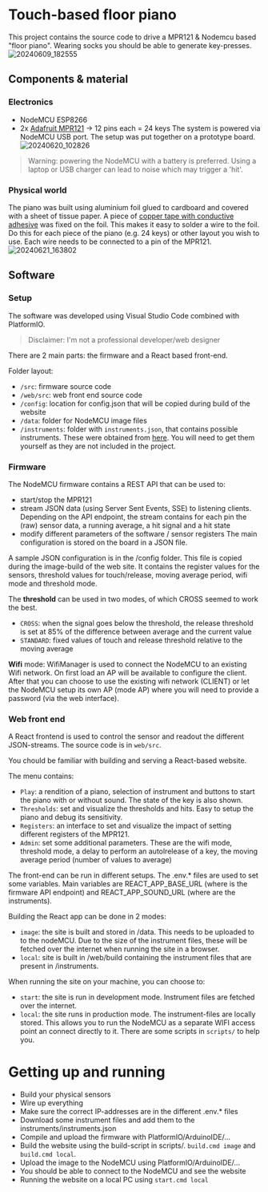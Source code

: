 # Touch-based floor piano
This project contains the source code to drive a MPR121 & Nodemcu based "floor piano". Wearing socks you should be able to generate key-presses.
![20240609_182555](https://github.com/blannoy/touchPiano/assets/23641978/8f17ac4f-2ba5-4bd6-ac69-f2d3ead8ca87)


## Components & material
### Electronics
- NodeMCU ESP8266
- 2x [Adafruit MPR121](https://www.adafruit.com/product/1982) -> 12 pins each = 24 keys
The system is powered via NodeMCU USB port. The setup was put together on a prototype board. 
![20240620_102826](https://github.com/blannoy/touchPiano/assets/23641978/146d309c-799d-4185-aaf8-1bae7186ca21)


> Warning: powering the NodeMCU with a battery is preferred. Using a laptop or USB charger can lead to noise which may trigger a 'hit'.

### Physical world
The piano was built using aluminium foil glued to cardboard and covered with a sheet of tissue paper.
A piece of [copper tape with conductive adhesive](https://www.adafruit.com/product/3483) was fixed on the foil. This makes it easy to solder a wire to the foil.
Do this for each piece of the piano (e.g. 24 keys) or other layout you wish to use.
Each wire needs to be connected to a pin of the MPR121.
![20240621_163802](https://github.com/blannoy/touchPiano/assets/23641978/795a7c1a-f6b7-4a4b-97fe-8461ed5f65dd)


## Software
### Setup
The software was developed using Visual Studio Code combined with PlatformIO.
> Disclaimer: I'm not a professional developer/web designer

There are 2 main parts: the firmware and a React based front-end.

Folder layout:
- `/src`: firmware source code
- `/web/src`: web front end source code
- `/config`: location for config.json that will be copied during build of the website
- `/data`: folder for NodeMCU image files
- `/instruments`: folder with `instruments.json`, that contains possible instruments. These were obtained from [here](https://github.com/gleitz/midi-js-soundfonts/). You will need to get them yourself as they are not included in the project.
### Firmware
The NodeMCU firmware contains a REST API that can be used to:
- start/stop the MPR121
- stream JSON data (using Server Sent Events, SSE) to listening clients. Depending on the API endpoint, the stream contains for each pin the (raw) sensor data, a running average, a hit signal and a hit state
- modify different parameters of the software / sensor registers
The main configuration is stored on the board in a JSON file.

A sample JSON configuration is in the /config folder. This file is copied during the image-build of the web site. It contains the register values for the sensors, threshold values for touch/release, moving average period, wifi mode and threshold mode.

The **threshold** can be used in two modes, of which CROSS seemed to work the best.
- `CROSS`: when the signal goes below the threshold, the release threshold is set at 85% of the difference between average and the current value
- `STANDARD`: fixed values of touch and release threshold relative to the moving average

**Wifi** mode: WifiManager is used to connect the NodeMCU to an existing Wifi network. On first load an AP will be available to configure the client. After that you can choose to use the existing wifi network (CLIENT) or let the NodeMCU setup its own AP (mode AP) where you will need to provide a password (via the web interface).

### Web front end
A React frontend is used to control the sensor and readout the different JSON-streams. The source code is in `web/src`.

You chould be familiar with building and serving a React-based website.

The menu contains:
- `Play`: a rendition of a piano, selection of instrument and buttons to start the piano with or without sound. The state of the key is also shown.
- `Thresholds`: set and visualize the thresholds and hits. Easy to setup the piano and debug its sensitivity.
- `Registers`: an interface to set and visualize the impact of setting different registers of the MPR121.
- `Admin`: set some additional parameters. These are the wifi mode, threshold mode, a delay to perform an autolrelease of a key, the moving average period (number of values to average)

The front-end can be run in different setups. The .env.* files are used to set some variables. Main variables are REACT_APP_BASE_URL (where is the firmware API endpoint) and REACT_APP_SOUND_URL (where are the instruments).

Building the React app can be done in 2 modes:
- `image`: the site is built and stored in /data. This needs to be uploaded to to the nodeMCU. Due to the size of the instrument files, these will be fetched over the internet when running the site in a browser.
- `local`: site is built in /web/build containing the instrument files that are present in /instruments.
  
When running the site on your machine, you can choose to:
- `start`: the site is run in development mode. Instrument files are fetched over the internet.
- `local`: the site runs in production mode. The instrument-files are locally stored. This allows you to run the NodeMCU as a separate WIFI access point an connect directly to it.
There are some scripts in `scripts/` to help you.
# Getting up and running
- Build your physical sensors
- Wire up everything
- Make sure the correct IP-addresses are in the different .env.* files
- Download some instrument files and add them to the instruments/instruments.json
- Compile and upload the firmware with PlatformIO/ArduinoIDE/...
- Build the website using the build-script in scripts/. `build.cmd image` and `build.cmd local`. 
- Upload the image to the NodeMCU using PlatformIO/ArduinoIDE/...
- You should be able to connect to the NodeMCU and see the website
- Running the website on a local PC using `start.cmd local`
